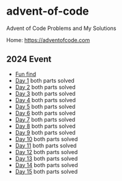 # advent-of-code
Advent of Code Problems and My Solutions

Home: https://adventofcode.com

## 2024 Event

* [Fun find](2024/fun-find.md) 
* [Day 1](2024/Day%2001/README.md) both parts solved
* [Day 2](2024/Day%2002/README.md) both parts solved
* [Day 3](2024/Day%2003/README.md) both parts solved
* [Day 4](2024/Day%2004/README.md) both parts solved
* [Day 5](2024/Day%2005/README.md) both parts solved
* [Day 6](2024/Day%2006/README.md) both parts solved
* [Day 7](2024/Day%2007/README.md) both parts solved
* [Day 8](2024/Day%2008/README.md) both parts solved
* [Day 9](2024/Day%2009/README.md) both parts solved
* [Day 10](2024/Day%2010/README.md) both parts solved
* [Day 11](2024/Day%2011/README.md) both parts solved
* [Day 12](2024/Day%2012/README.md) both parts solved
* [Day 13](2024/Day%2013/README.md) both parts solved
* [Day 14](2024/Day%2014/README.md) both parts solved
* [Day 15](2024/Day%2015/README.md) both parts solved
